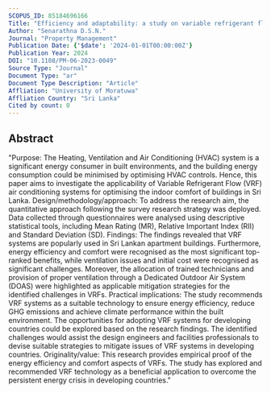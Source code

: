 ```yaml
---
SCOPUS_ID: 85184696166
Title: "Efficiency and adaptability: a study on variable refrigerant flow (VRF) air conditioning systems in Sri Lanka"
Author: "Senarathna D.S.N."
Journal: "Property Management"
Publication Date: {'$date': '2024-01-01T00:00:00Z'}
Publication Year: 2024
DOI: "10.1108/PM-06-2023-0049"
Source Type: "Journal"
Document Type: "ar"
Document Type Description: "Article"
Affliation: "University of Moratuwa"
Affliation Country: "Sri Lanka"
Cited by count: 0
---
```


## Abstract
"Purpose: The Heating, Ventilation and Air Conditioning (HVAC) system is a significant energy consumer in built environments, and the building energy consumption could be minimised by optimising HVAC controls. Hence, this paper aims to investigate the applicability of Variable Refrigerant Flow (VRF) air conditioning systems for optimising the indoor comfort of buildings in Sri Lanka. Design/methodology/approach: To address the research aim, the quantitative approach following the survey research strategy was deployed. Data collected through questionnaires were analysed using descriptive statistical tools, including Mean Rating (MR), Relative Important Index (RII) and Standard Deviation (SD). Findings: The findings revealed that VRF systems are popularly used in Sri Lankan apartment buildings. Furthermore, energy efficiency and comfort were recognised as the most significant top-ranked benefits, while ventilation issues and initial cost were recognised as significant challenges. Moreover, the allocation of trained technicians and provision of proper ventilation through a Dedicated Outdoor Air System (DOAS) were highlighted as applicable mitigation strategies for the identified challenges in VRFs. Practical implications: The study recommends VRF systems as a suitable technology to ensure energy efficiency, reduce GHG emissions and achieve climate performance within the built environment. The opportunities for adopting VRF systems for developing countries could be explored based on the research findings. The identified challenges would assist the design engineers and facilities professionals to devise suitable strategies to mitigate issues of VRF systems in developing countries. Originality/value: This research provides empirical proof of the energy efficiency and comfort aspects of VRFs. The study has explored and recommended VRF technology as a beneficial application to overcome the persistent energy crisis in developing countries."
